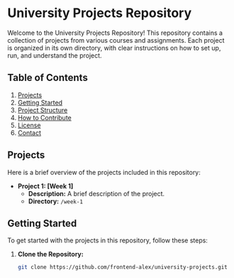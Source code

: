 # University Projects Repository

Welcome to the University Projects Repository! This repository contains a collection of projects from various courses and assignments. Each project is organized in its own directory, with clear instructions on how to set up, run, and understand the project.

## Table of Contents

1. [Projects](#projects)
2. [Getting Started](#getting-started)
3. [Project Structure](#project-structure)
4. [How to Contribute](#how-to-contribute)
5. [License](#license)
6. [Contact](#contact)

## Projects

Here is a brief overview of the projects included in this repository:

- **Project 1: [Week 1]**
  - **Description:** A brief description of the project.
  - **Directory:** `/week-1`

## Getting Started

To get started with the projects in this repository, follow these steps:

1. **Clone the Repository:**
   ```bash
   git clone https://github.com/frontend-alex/university-projects.git
